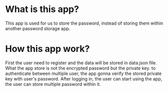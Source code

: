 # What is this app?
This app is used for us to store the password, instead of storing them within another password storage app.

# How this app work?
First the user need to register and the data will be stored in data.json file. What the app store is not the encrypted password but the private key. to authenticate between multiple user, the app gonna verify the stored private key with user's password. After logging in, the user can start using the app, the user can store multiple password within it.